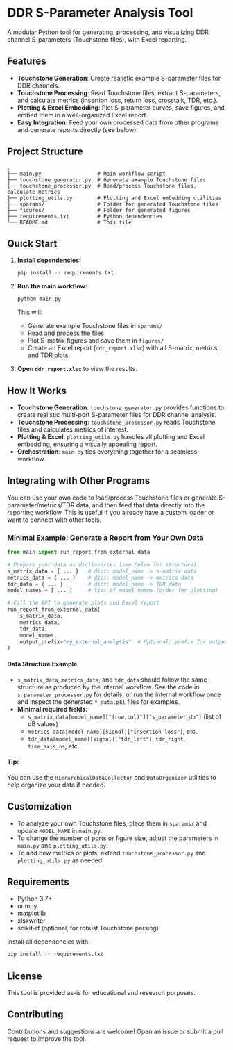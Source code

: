 # DDR S-Parameter Analysis Tool

A modular Python tool for generating, processing, and visualizing DDR channel S-parameters (Touchstone files), with Excel reporting.

## Features

- **Touchstone Generation**: Create realistic example S-parameter files for DDR channels.
- **Touchstone Processing**: Read Touchstone files, extract S-parameters, and calculate metrics (insertion loss, return loss, crosstalk, TDR, etc.).
- **Plotting & Excel Embedding**: Plot S-parameter curves, save figures, and embed them in a well-organized Excel report.
- **Easy Integration**: Feed your own processed data from other programs and generate reports directly (see below).

## Project Structure

```
.
├── main.py                  # Main workflow script
├── touchstone_generator.py  # Generate example Touchstone files
├── touchstone_processor.py  # Read/process Touchstone files, calculate metrics
├── plotting_utils.py        # Plotting and Excel embedding utilities
├── sparams/                 # Folder for generated Touchstone files
├── figures/                 # Folder for generated figures
├── requirements.txt         # Python dependencies
└── README.md                # This file
```

## Quick Start

1. **Install dependencies:**
   ```bash
   pip install -r requirements.txt
   ```

2. **Run the main workflow:**
   ```bash
   python main.py
   ```

   This will:
   - Generate example Touchstone files in `sparams/`
   - Read and process the files
   - Plot S-matrix figures and save them in `figures/`
   - Create an Excel report (`ddr_report.xlsx`) with all S-matrix, metrics, and TDR plots

3. **Open `ddr_report.xlsx`** to view the results.

## How It Works

- **Touchstone Generation**: `touchstone_generator.py` provides functions to create realistic multi-port S-parameter files for DDR channel analysis.
- **Touchstone Processing**: `touchstone_processor.py` reads Touchstone files and calculates metrics of interest.
- **Plotting & Excel**: `plotting_utils.py` handles all plotting and Excel embedding, ensuring a visually appealing report.
- **Orchestration**: `main.py` ties everything together for a seamless workflow.

## Integrating with Other Programs

You can use your own code to load/process Touchstone files or generate S-parameter/metrics/TDR data, and then feed that data directly into the reporting workflow. This is useful if you already have a custom loader or want to connect with other tools.

### **Minimal Example: Generate a Report from Your Own Data**

```python
from main import run_report_from_external_data

# Prepare your data as dictionaries (see below for structure)
s_matrix_data = { ... }   # dict: model_name -> s-matrix data
metrics_data = { ... }    # dict: model_name -> metrics data
tdr_data = { ... }        # dict: model_name -> TDR data
model_names = [ ... ]     # list of model names (order for plotting)

# Call the API to generate plots and Excel report
run_report_from_external_data(
    s_matrix_data,
    metrics_data,
    tdr_data,
    model_names,
    output_prefix="my_external_analysis"  # Optional: prefix for output files
)
```

#### **Data Structure Example**
- `s_matrix_data`, `metrics_data`, and `tdr_data` should follow the same structure as produced by the internal workflow. See the code in `s_parameter_processor.py` for details, or run the internal workflow once and inspect the generated `*_data.pkl` files for examples.
- **Minimal required fields:**
  - `s_matrix_data[model_name]["(row,col)"]["s_parameter_db"]` (list of dB values)
  - `metrics_data[model_name][signal]["insertion_loss"]`, etc.
  - `tdr_data[model_name][signal]["tdr_left"]`, `tdr_right`, `time_axis_ns`, etc.

#### **Tip:**
You can use the `HierarchicalDataCollector` and `DataOrganizer` utilities to help organize your data if needed.

## Customization

- To analyze your own Touchstone files, place them in `sparams/` and update `MODEL_NAME` in `main.py`.
- To change the number of ports or figure size, adjust the parameters in `main.py` and `plotting_utils.py`.
- To add new metrics or plots, extend `touchstone_processor.py` and `plotting_utils.py` as needed.

## Requirements

- Python 3.7+
- numpy
- matplotlib
- xlsxwriter
- scikit-rf (optional, for robust Touchstone parsing)

Install all dependencies with:
```bash
pip install -r requirements.txt
```

## License

This tool is provided as-is for educational and research purposes.

## Contributing

Contributions and suggestions are welcome! Open an issue or submit a pull request to improve the tool. 